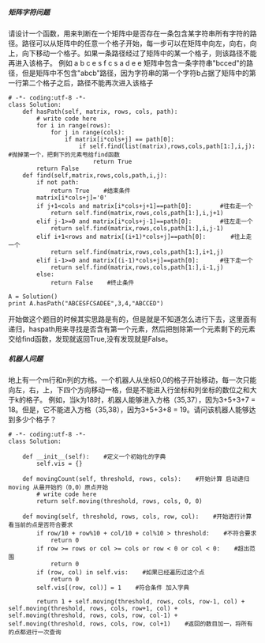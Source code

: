 ##### 矩阵字符问题
请设计一个函数，用来判断在一个矩阵中是否存在一条包含某字符串所有字符的路径。路径可以从矩阵中的任意一个格子开始，每一步可以在矩阵中向左，向右，向上，向下移动一个格子。如果一条路径经过了矩阵中的某一个格子，则该路径不能再进入该格子。 例如 a b c e s f c s a d e e 矩阵中包含一条字符串"bcced"的路径，但是矩阵中不包含"abcb"路径，因为字符串的第一个字符b占据了矩阵中的第一行第二个格子之后，路径不能再次进入该格子

```
# -*- coding:utf-8 -*-
class Solution:         
    def hasPath(self, matrix, rows, cols, path):
        # write code here
        for i in range(rows):
            for j in range(cols):
                if matrix[i*cols+j] == path[0]:
                    if self.find(list(matrix),rows,cols,path[1:],i,j):	#抛掉第一个，把剩下的元素甩给find函数
                        return True 
        return False
    def find(self,matrix,rows,cols,path,i,j):
        if not path:
            return True    #结束条件
        matrix[i*cols+j]='0'
        if j+1<cols and matrix[i*cols+j+1]==path[0]:	    #往右走一个
            return self.find(matrix,rows,cols,path[1:],i,j+1)
        elif j-1>=0 and matrix[i*cols+j-1]==path[0]:	    #往左走一个
            return self.find(matrix,rows,cols,path[1:],i,j-1)
        elif i+1<rows and matrix[(i+1)*cols+j]==path[0]:	   #往上走一个
            return self.find(matrix,rows,cols,path[1:],i+1,j)
        elif i-1>=0 and matrix[(i-1)*cols+j]==path[0]:	    #往下走一个
            return self.find(matrix,rows,cols,path[1:],i-1,j)
        else:
            return False    #终止条件

A = Solution()
print A.hasPath("ABCESFCSADEE",3,4,"ABCCED")
```

开始做这个题目的时候其实思路是有的，但是就是不知道怎么进行下去，这里面有递归，haspath用来寻找是否含有第一个元素，然后把刨除第一个元素剩下的元素交给find函数，发现就返回True,没有发现就是False。




##### 机器人问题

地上有一个m行和n列的方格。一个机器人从坐标0,0的格子开始移动，每一次只能向左，右，上，下四个方向移动一格，但是不能进入行坐标和列坐标的数位之和大于k的格子。 例如，当k为18时，机器人能够进入方格（35,37），因为3+5+3+7 = 18。但是，它不能进入方格（35,38），因为3+5+3+8 = 19。请问该机器人能够达到多少个格子？

```
# -*- coding:utf-8 -*-
class Solution:
     
    def __init__(self):    #定义一个初始化的字典
        self.vis = {}
         
    def movingCount(self, threshold, rows, cols):    #开始计算 启动递归moving 从最开始的（0,0）原点开始
        # write code here
        return self.moving(threshold, rows, cols, 0, 0)
         
    def moving(self, threshold, rows, cols, row, col):    #开始进行计算 看当前的点是否符合要求
        if row/10 + row%10 + col/10 + col%10 > threshold:    #不符合要求
            return 0
        if row >= rows or col >= cols or row < 0 or col < 0:    #超出范围
            return 0
        if (row, col) in self.vis:    #如果已经遍历过这个点
            return 0
        self.vis[(row, col)] = 1    #符合条件 加入字典

        return 1 + self.moving(threshold, rows, cols, row-1, col) + self.moving(threshold, rows, cols, row+1, col) + self.moving(threshold, rows, cols, row, col-1) + self.moving(threshold, rows, cols, row, col+1)    #返回的数目加一，将所有的点都进行一次查询
```

            



